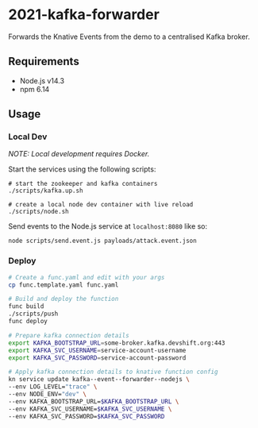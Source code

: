 # 2021-kafka-forwarder

Forwards the Knative Events from the demo to a centralised Kafka broker.

## Requirements

- Node.js v14.3
- npm 6.14

## Usage

### Local Dev

_NOTE: Local development requires Docker._

Start the services using the following scripts:

```
# start the zookeeper and kafka containers
./scripts/kafka.up.sh

# create a local node dev container with live reload
./scripts/node.sh
```

Send events to the Node.js service at `localhost:8080` like so:

```
node scripts/send.event.js payloads/attack.event.json
```

### Deploy

```bash
# Create a func.yaml and edit with your args
cp func.template.yaml func.yaml

# Build and deploy the function
func build
./scripts/push
func deploy

# Prepare kafka connection details
export KAFKA_BOOTSTRAP_URL=some-broker.kafka.devshift.org:443
export KAFKA_SVC_USERNAME=service-account-username
export KAFKA_SVC_PASSWORD=service-account-password

# Apply kafka connection details to knative function config
kn service update kafka--event--forwarder--nodejs \
--env LOG_LEVEL="trace" \
--env NODE_ENV="dev" \
--env KAFKA_BOOTSTRAP_URL=$KAFKA_BOOTSTRAP_URL \
--env KAFKA_SVC_USERNAME=$KAFKA_SVC_USERNAME \
--env KAFKA_SVC_PASSWORD=$KAFKA_SVC_PASSWORD
```
